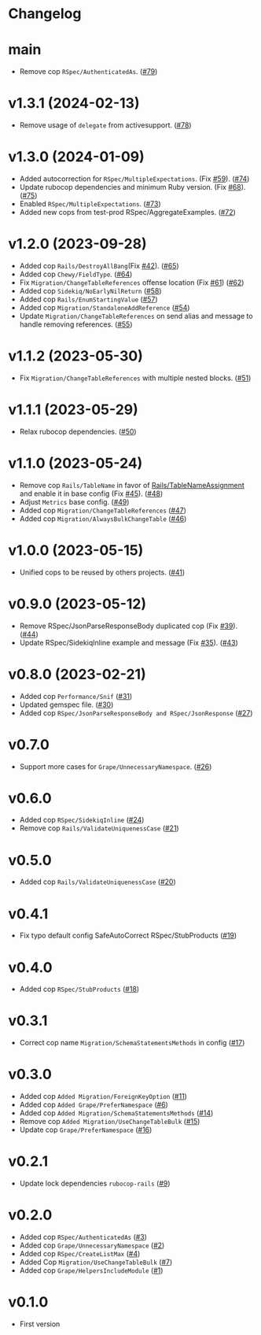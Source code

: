 # Changelog

# main

* Remove cop `RSpec/AuthenticatedAs`. ([#79](https://github.com/petalmd/rubocop-petal/pull/79))

# v1.3.1 (2024-02-13)

* Remove usage of `delegate` from activesupport. ([#78](https://github.com/petalmd/rubocop-petal/pull/78)) 

# v1.3.0 (2024-01-09)

* Added autocorrection for `RSpec/MultipleExpectations`. 
 (Fix [#59](https://github.com/petalmd/rubocop-petal/issues/59)). ([#74](https://github.com/petalmd/rubocop-petal/pull/74))
* Update rubocop dependencies and minimum Ruby version. (Fix [#68](https://github.com/petalmd/rubocop-petal/issues/68)). ([#75](https://github.com/petalmd/rubocop-petal/pull/75))
* Enabled `RSpec/MultipleExpectations`. ([#73](https://github.com/petalmd/rubocop-petal/pull/73))
* Added new cops from test-prod RSpec/AggregateExamples. ([#72](https://github.com/petalmd/rubocop-petal/pull/72))

# v1.2.0 (2023-09-28)

* Added cop `Rails/DestroyAllBang`(Fix [#42](https://github.com/petalmd/rubocop-petal/issues/42)). ([#65](https://github.com/petalmd/rubocop-petal/pull/65))
* Added cop `Chewy/FieldType`. ([#64](https://github.com/petalmd/rubocop-petal/pull/64))
* Fix `Migration/ChangeTableReferences` offense location (Fix [#61](https://github.com/petalmd/rubocop-petal/issues/61)) ([#62](https://github.com/petalmd/rubocop-petal/pull/62))
* Added cop `Sidekiq/NoEarlyNilReturn` ([#58](https://github.com/petalmd/rubocop-petal/pull/58))
* Added cop `Rails/EnumStartingValue` ([#57](https://github.com/petalmd/rubocop-petal/pull/57))
* Added cop `Migration/StandaloneAddReference` ([#54](https://github.com/petalmd/rubocop-petal/pull/54))
* Update `Migration/ChangeTableReferences` on send alias and message to handle removing references. ([#55](https://github.com/petalmd/rubocop-petal/pull/55))

# v1.1.2 (2023-05-30)

* Fix `Migration/ChangeTableReferences` with multiple nested blocks. ([#51](https://github.com/petalmd/rubocop-petal/pull/51))

# v1.1.1 (2023-05-29)

* Relax rubocop dependencies. ([#50](https://github.com/petalmd/rubocop-petal/pull/50))

# v1.1.0 (2023-05-24)

* Remove cop `Rails/TableName` in favor of [Rails/TableNameAssignment](https://docs.rubocop.org/rubocop-rails/cops_rails.html#railstablenameassignment)
  and enable it in base config (Fix [#45](https://github.com/petalmd/rubocop-petal/issues/45)). ([#48](https://github.com/petalmd/rubocop-petal/pull/48))
* Adjust `Metrics` base config. ([#49](https://github.com/petalmd/rubocop-petal/pull/49))
* Added cop `Migration/ChangeTableReferences` ([#47](https://github.com/petalmd/rubocop-petal/pull/47))
* Added cop `Migration/AlwaysBulkChangeTable` ([#46](https://github.com/petalmd/rubocop-petal/pull/46))

# v1.0.0 (2023-05-15)

* Unified cops to be reused by others projects. ([#41](https://github.com/petalmd/rubocop-petal/pull/41))

# v0.9.0 (2023-05-12)

* Remove RSpec/JsonParseResponseBody duplicated cop (Fix [#39](https://github.com/petalmd/rubocop-petal/issues/39)). ([#44](https://github.com/petalmd/rubocop-petal/pull/44))
* Update RSpec/SidekiqInline example and message (Fix [#35](https://github.com/petalmd/rubocop-petal/issues/35)). ([#43](https://github.com/petalmd/rubocop-petal/pull/43))

# v0.8.0 (2023-02-21)

* Added cop `Performance/Snif` ([#31](https://github.com/petalmd/rubocop-petal/pull/31))
* Updated gemspec file. ([#30](https://github.com/petalmd/rubocop-petal/pull/30))
* Added cop `RSpec/JsonParseResponseBody and RSpec/JsonResponse` ([#27](https://github.com/petalmd/rubocop-petal/pull/27))

# v0.7.0

* Support more cases for `Grape/UnnecessaryNamespace`. ([#26](https://github.com/petalmd/rubocop-petal/pull/26))

# v0.6.0

* Added cop `RSpec/SidekiqInline` ([#24](https://github.com/petalmd/rubocop-petal/pull/24))
* Remove cop `Rails/ValidateUniquenessCase` ([#21](https://github.com/petalmd/rubocop-petal/pull/21))

# v0.5.0

* Added cop `Rails/ValidateUniquenessCase` ([#20](https://github.com/petalmd/rubocop-petal/pull/20))

# v0.4.1

* Fix typo default config SafeAutoCorrect RSpec/StubProducts ([#19](https://github.com/petalmd/rubocop-petal/pull/19))

# v0.4.0

* Added cop `RSpec/StubProducts` ([#18](https://github.com/petalmd/rubocop-petal/pull/18))

# v0.3.1

* Correct cop name `Migration/SchemaStatementsMethods` in config ([#17](https://github.com/petalmd/rubocop-petal/pull/17))

# v0.3.0

* Added cop `Added Migration/ForeignKeyOption` ([#11](https://github.com/petalmd/rubocop-petal/pull/11))
* Added cop `Added Grape/PreferNamespace` ([#6](https://github.com/petalmd/rubocop-petal/pull/6))
* Added cop `Added Migration/SchemaStatementsMethods` ([#14](https://github.com/petalmd/rubocop-petal/pull/14))
* Remove cop `Added Migration/UseChangeTableBulk` ([#15](https://github.com/petalmd/rubocop-petal/pull/15))
* Update cop `Grape/PreferNamespace` ([#16](https://github.com/petalmd/rubocop-petal/pull/16))

# v0.2.1

* Update lock dependencies `rubocop-rails` ([#9](https://github.com/petalmd/rubocop-petal/pull/9))

# v0.2.0

* Added cop `RSpec/AuthenticatedAs` ([#3](https://github.com/petalmd/rubocop-petal/pull/3))
* Added cop `Grape/UnnecessaryNamespace` ([#2](https://github.com/petalmd/rubocop-petal/pull/2))
* Added cop `RSpec/CreateListMax` ([#4](https://github.com/petalmd/rubocop-petal/pull/4))
* Added Cop `Migration/UseChangeTableBulk` ([#7](https://github.com/petalmd/rubocop-petal/pull/7))
* Added cop `Grape/HelpersIncludeModule` ([#1](https://github.com/petalmd/rubocop-petal/pull/1))

# v0.1.0

* First version
